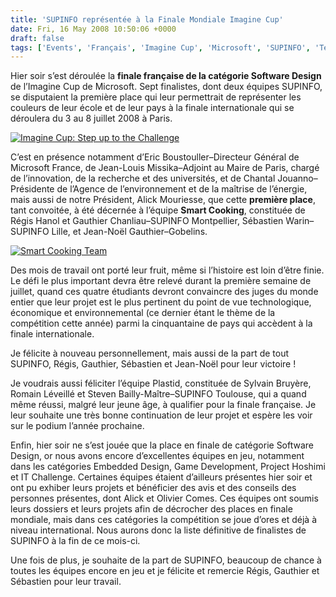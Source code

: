 ```yaml
---
title: 'SUPINFO représentée à la Finale Mondiale Imagine Cup'
date: Fri, 16 May 2008 10:50:06 +0000
draft: false
tags: ['Events', 'Français', 'Imagine Cup', 'Microsoft', 'SUPINFO', 'Technology']
---
```


Hier soir s’est déroulée la **finale française de la catégorie Software Design** de l’Imagine Cup de Microsoft. Sept finalistes, dont deux équipes SUPINFO, se disputaient la première place qui leur permettrait de représenter les couleurs de leur école et de leur pays à la finale internationale qui se déroulera du 3 au 8 juillet 2008 à Paris.

[![Imagine Cup: Step up to the Challenge](http://blog.madd0.com/images/WindowsLiveWriter/lang_frSUPINFOreprsentelaFinaleMondialeI_BDD7/image1_thumb.png)](http://blog.madd0.com/images/WindowsLiveWriter/lang_frSUPINFOreprsentelaFinaleMondialeI_BDD7/image1_2.png)

C’est en présence notamment d’Eric Boustouller–Directeur Général de Microsoft France, de Jean-Louis Missika–Adjoint au Maire de Paris, chargé de l’innovation, de la recherche et des universités, et de Chantal Jouanno–Présidente de l’Agence de l’environnement et de la maîtrise de l’énergie, mais aussi de notre Président, Alick Mouriesse, que cette **première place**, tant convoitée, à été décernée à l’équipe **Smart Cooking**, constituée de Régis Hanol et Gauthier Chanliau–SUPINFO Montpellier, Sébastien Warin–SUPINFO Lille, et Jean-Noël Gauthier–Gobelins.

[![Smart Cooking Team](http://blog.madd0.com/images/WindowsLiveWriter/lang_frSUPINFOreprsentelaFinaleMondialeI_BDD7/image2_thumb.jpg)](http://blog.madd0.com/images/WindowsLiveWriter/lang_frSUPINFOreprsentelaFinaleMondialeI_BDD7/image2.jpg)

Des mois de travail ont porté leur fruit, même si l’histoire est loin d’être finie. Le défi le plus important devra être relevé durant la première semaine de juillet, quand ces quatre étudiants devront convaincre des juges du monde entier que leur projet est le plus pertinent du point de vue technologique, économique et environnemental (ce dernier étant le thème de la compétition cette année) parmi la cinquantaine de pays qui accèdent à la finale internationale.

Je félicite à nouveau personnellement, mais aussi de la part de tout SUPINFO, Régis, Gauthier, Sébastien et Jean-Noël pour leur victoire !

Je voudrais aussi féliciter l’équipe Plastid, constituée de Sylvain Bruyère, Romain Léveillé et Steven Bailly-Maître–SUPINFO Toulouse, qui a quand même réussi, malgré leur jeune âge, à qualifier pour la finale française. Je leur souhaite une très bonne continuation de leur projet et espère les voir sur le podium l’année prochaine.

Enfin, hier soir ne s’est jouée que la place en finale de catégorie Software Design, or nous avons encore d’excellentes équipes en jeu, notamment dans les catégories Embedded Design, Game Development, Project Hoshimi et IT Challenge. Certaines équipes étaient d’ailleurs présentes hier soir et ont pu exhiber leurs projets et bénéficier des avis et des conseils des personnes présentes, dont Alick et Olivier Comes. Ces équipes ont soumis leurs dossiers et leurs projets afin de décrocher des places en finale mondiale, mais dans ces catégories la compétition se joue d’ores et déjà à niveau international. Nous aurons donc la liste définitive de finalistes de SUPINFO à la fin de ce mois-ci.

Une fois de plus, je souhaite de la part de SUPINFO, beaucoup de chance à toutes les équipes encore en jeu et je félicite et remercie Régis, Gauthier et Sébastien pour leur travail.